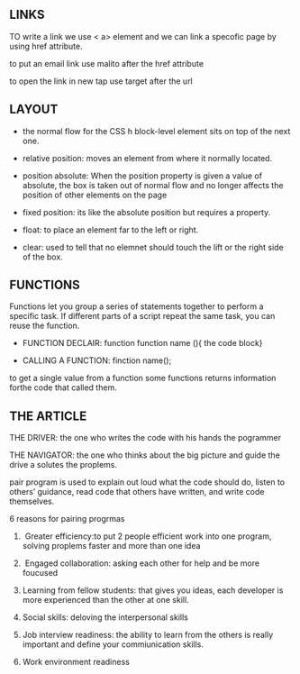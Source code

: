 ## LINKS


TO write a link we use < a> element and we can link a specofic page by using href attribute.

to put an email link use malito after the href attribute

to open the link in new tap use target after the url

## LAYOUT


- the normal flow for the CSS h block-level element sits on top of the next one.


- relative position: moves an element from where it normally located.


- position absolute: When the position property is given a value of absolute, the box is taken out of normal flow and no longer affects the position of other elements on the page


- fixed position: its like the absolute position but requires a property.

- float: to place an element far to the left or right.


- clear: used to tell that no elemnet should touch the lift or the right side of the box.


## FUNCTIONS


Functions let you group a series of statements together to perform a 
specific task. If different parts of a script repeat the same task, you can 
reuse the function.


- FUNCTION DECLAIR: function function name (){ the code block} 

- CALLING A FUNCTION: finction name();

to get a single value from a function some functions returns information forthe code that called them.

## THE ARTICLE 


THE DRIVER: the one who writes the code with his hands the pogrammer


THE NAVIGATOR: the one who thinks about the big picture and guide the drive a solutes the proplems.

pair program is used to explain out loud what the code should do, listen to others’ guidance, read code that others have written, and write code themselves.

6 reasons for pairing progrmas

1.  Greater efficiency:to put 2 people efficient work into one program, solving proplems faster and more than one idea

2.  Engaged collaboration: asking each other for help and be more foucused

3. Learning from fellow students: that gives you ideas, each developer is more experienced than the other at one skill.

4. Social skills: deloving the interpersonal skills

5. Job interview readiness: the ability to learn from the others is really important and define your commiunication skills.

6. Work environment readiness